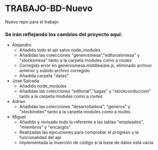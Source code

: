 # TRABAJO-BD-Nuevo

Nuevo repo para el trabajo

### Se irán reflejando los cambios del proyecto aquí:
- Alejandro
  - Añadido todo el api salvo node_modules
  - Añadidas las colecciones "generosmesa","editorialsmesa" y "stocksmesa" tanto a la carpeta modules como a routes
  - Corregido error en generosmesa.middleware.js, eliminado archivo anterior y subido archivo corregido
  - Añadida carpeta "datas"
- Jose Salceda
  - Añadido node_modules
  - Añadidas las colecciones "editorial","sagas" y "stockconduccion" tanto a la carpeta modules como a routes
- Adrian
  - Añadidas las colecciones "desarrolladora", "generos" y "stockindies" tanto a la carpeta modules como a routes
- Miguel
  - Añadido y revisado todo lo referente a las tablas "empleados", "miembros" y "encargos"
  - Realizadas las ejecuciones para comprobar el progreso y la funcionalidad del api
  - Implementada la inserción de código si la base de datos está vacía